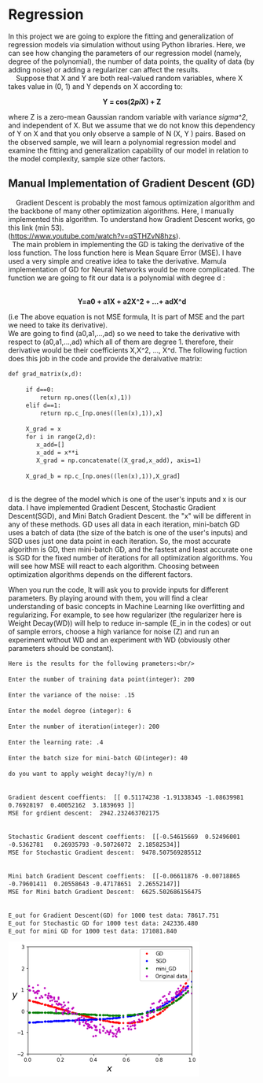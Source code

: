 
# Regression
 
   In this project we are going to explore the fitting and generalization of regression models via simulation without using Python libraries. Here, we can see how changing the parameters of our regression model (namely, degree of the polynomial), the number of data points, the quality of data (by adding noise) or adding a regularizer can affect the results.<br/>
 
   Suppose that X and Y are both real-valued random variables, where X takes value in (0, 1) and Y depends on X according to: <br/>                                          <p align="center">**Y = cos(2*pi*X) + Z**<br/>
  
 where Z is a zero-mean Gaussian random variable with variance *sigma^2*, and independent of X. But we assume
that we do not know this dependency of Y on X and that you only observe a sample of N (X, Y ) pairs.
Based on the observed sample, we will learn a polynomial regression model and examine the fitting and
generalization capability of our model in relation to the model complexity, sample size other factors.<br/>
  
 ## Manual Implementation of Gradient Descent (GD)
  
  Gradient Descent is probably the most famous optimization algorithm and the backbone of many other optimization algorithms. Here, I manually implemented this algorithm.
To understand how Gradient Descent works, go this link (min 53).<br/> (https://www.youtube.com/watch?v=qSTHZvN8hzs). <br/>
  
The main problem in implementing the GD is taking the derivative of the loss function. The loss function here is Mean Square Error (MSE). I have used a very simple and creative idea to take the derivative. Mamula implementation of GD for Neural Networks would be more complicated. 
The function we are going to fit our data is a polynomial with degree d :<br/>
  
                                          <p align="center">**Y=a0 + a1X + a2X^2 + ...+ adX^d** <br/>
                                         
(i.e The above equation is not MSE formula, It is part of MSE and the part we need to take its derivative).<br/>
                                           We are going to find (a0,a1,...,ad) so we need to take the derivative with respect to (a0,a1,...,ad)  which all of them are degree 1. therefore, their derivative would be their coefficients X,X^2, ..., X^d. The following fuction does this job in the code and provide the deraivative matrix: <br/>
                                         
                                         
```
def grad_matrix(x,d):
    
     if d==0:
         return np.ones((len(x),1))
     elif d==1:
         return np.c_[np.ones((len(x),1)),x]
     
     X_grad = x    
     for i in range(2,d):
        x_add=[]
        x_add = x**i
        X_grad = np.concatenate((X_grad,x_add), axis=1)
        
     X_grad_b = np.c_[np.ones((len(x),1)),X_grad]

```
<br/> d is the degree of the model which is one of the user's inputs and x is our data. I have implemented Gradient Descent, Stochastic Gradient Descent(SGD), and Mini Batch Gradient Descent. the "x" will be different in any of these methods. GD uses all data in each iteration, mini-batch GD uses a batch of data (the size of the batch is one of the user's inputs) and SGD uses just one data point in each iteration. So, the most accurate algorithm is GD, then mini-batch GD, and the fastest and least accurate one is SGD for the fixed number of iterations for all optimization algorithms. You will see how MSE will react to each algorithm. Choosing between optimization algorithms depends on the different factors. <br/>
                                                                     
When you run the code, It will ask you to provide inputs for different parameters. By playing around with them, you will find a clear understanding of basic concepts in Machine Learning like overfitting and regularizing. For example, to see how regularizer (the regularizer here is Weight Decay(WD)) will help to reduce in-sample (E_in in the codes) or out of sample errors, choose a high variance for noise (Z) and run an experiment without WD and an experiment with WD (obviously other parameters should be constant).<br/>
                         
```    
Here is the results for the following prameters:<br/>
                                           
Enter the number of training data point(integer): 200

Enter the variance of the noise: .15

Enter the model degree (integer): 6

Enter the number of iteration(integer): 200

Enter the learning rate: .4

Enter the batch size for mini-batch GD(integer): 40

do you want to apply weight decay?(y/n) n


Gradient descent coeffients:  [[ 0.51174238 -1.91338345 -1.08639981  0.76928197  0.40052162  3.1839693 ]]
MSE for grdient descent:  2942.232463702175


Stochastic Gradient descent coeffients:  [[-0.54615669  0.52496001 -0.5362781   0.26935793 -0.50726072  2.18582534]]
MSE for Stochastic Gradient descent:  9478.507569285512


Mini batch Gradient Descent coeffients:  [[-0.06611876 -0.00718865 -0.79601411  0.20558643 -0.47178651  2.26552147]]
MSE for Mini batch Gradient Descent:  6625.502686156475


E_out for Gradient Descent(GD) for 1000 test data: 78617.751 
E_out for Stochastic GD for 1000 test data: 242336.480
E_out for mini GD for 1000 test data: 171081.840
```
                                           
 ![](images/git.png)
                                           
                                        
  
                           
 
 
